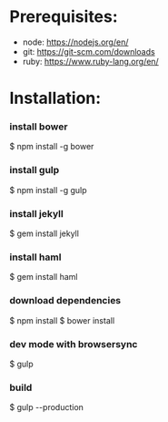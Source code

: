 # Prerequisites:
- node: https://nodejs.org/en/
- git: https://git-scm.com/downloads
- ruby: https://www.ruby-lang.org/en/


# Installation:

### install bower
$ npm install -g bower

### install gulp
$ npm install -g gulp

### install jekyll
$ gem install jekyll

### install haml
$ gem install haml

### download dependencies
$ npm install
$ bower install

### dev mode with browsersync
$ gulp

### build
$ gulp --production
